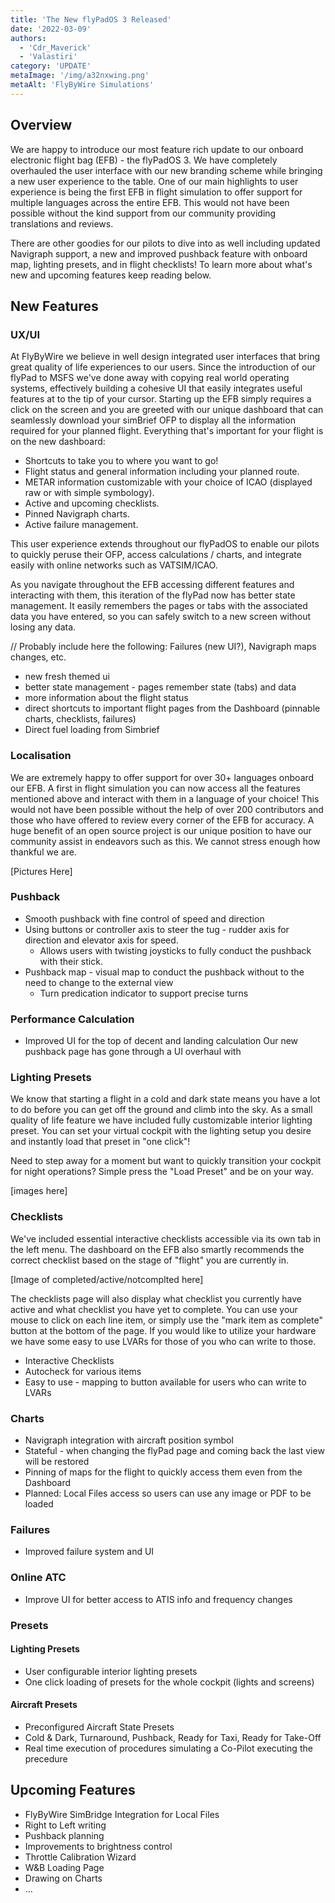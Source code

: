 ```yaml
---
title: 'The New flyPadOS 3 Released'
date: '2022-03-09'
authors:
  - 'Cdr_Maverick'
  - 'Valastiri'
category: 'UPDATE'
metaImage: '/img/a32nxwing.png'
metaAlt: 'FlyByWire Simulations'
---
```

  
## Overview

We are happy to introduce our most feature rich update to our onboard electronic flight bag (EFB) - the flyPadOS 3. We have completely overhauled the user interface with our 
new branding scheme while bringing a new user experience to the table. One of our main highlights to user experience is being the first EFB in flight simulation to offer 
support for multiple languages across the entire EFB. This would not have been possible without the kind support from our community providing translations and reviews.

There are other goodies for our pilots to dive into as well including updated Navigraph support, a new and improved pushback feature with onboard map, lighting presets, and in 
flight checklists! To learn more about what's new and upcoming features keep reading below. 

## New Features

### UX/UI

At FlyByWire we believe in well design integrated user interfaces that bring great quality of life experiences to our users. Since the introduction of our flyPad to MSFS we've 
done away with copying real world operating systems, effectively building a cohesive UI that easily integrates useful features at to the tip of your cursor. Starting up the EFB 
simply requires a click on the screen and you are greeted with our unique dashboard that can seamlessly download your simBrief OFP to display all the information required for 
your planned flight. Everything that's important for your flight is on the new dashboard:

- Shortcuts to take you to where you want to go!
- Flight status and general information including your planned route.
- METAR information customizable with your choice of ICAO (displayed raw or with simple symbology).
- Active and upcoming checklists.
- Pinned Navigraph charts.
- Active failure management.

This user experience extends throughout our flyPadOS to enable our pilots to quickly peruse their OFP, access calculations / charts, and integrate easily with online networks 
such as VATSIM/ICAO.

As you navigate throughout the EFB accessing different features and interacting with them, this iteration of the flyPad now has better state management. It easily remembers the 
pages or tabs with the associated data you have entered, so you can safely switch to a new screen without losing any data.

// Probably include here the following: Failures (new UI?), Navigraph maps changes, etc.
- new fresh themed ui
- better state management - pages remember state (tabs) and data 
- more information about the flight status
- direct shortcuts to important flight pages from the Dashboard (pinnable charts, checklists, failures)
- Direct fuel loading from Simbrief

### Localisation

We are extremely happy to offer support for over 30+ languages onboard our EFB. A first in flight simulation you can now access all the features mentioned above and interact 
with them in a language of your choice! This would not have been possible without the help of over 200 contributors and those who have offered to review every corner of the EFB 
for accuracy. A huge benefit of an open source project is our unique position to have our community assist in endeavors such as this. We cannot stress enough how thankful we are.

[Pictures Here]

### Pushback

- Smooth pushback with fine control of speed and direction
- Using buttons or controller axis to steer the tug - rudder axis for direction and elevator axis for speed.
  - Allows users with twisting joysticks to fully conduct the pushback with their stick.
- Pushback map - visual map to conduct the pushback without to the need to change to the external view
  - Turn predication indicator to support precise turns

### Performance Calculation

- Improved UI for the top of decent and landing calculation
Our new pushback page has gone through a UI overhaul with 

### Lighting Presets

We know that starting a flight in a cold and dark state means you have a lot to do before you can get off the ground and climb into the sky. As a small quality of life feature 
we have included fully customizable interior lighting preset. You can set your virtual cockpit with the lighting setup you desire and instantly load that preset in "one click"! 

Need to step away for a moment but want to quickly transition your cockpit for night operations? Simple press the "Load Preset" and be on your way.

[images here]

### Checklists

We've included essential interactive checklists accessible via its own tab in the left menu. The dashboard on the EFB also smartly recommends the correct checklist based on the 
stage of "flight" you are currently in. 

[Image of completed/active/notcomplted here]

The checklists page will also display what checklist you currently have active and what checklist you have yet to complete. You can use your mouse to click on each line item, 
or simply use the "mark item as complete" button at the bottom of the page. If you would like to utilize your hardware we have some easy to use LVARs for those of you who can 
write to those.

- Interactive Checklists
- Autocheck for various items
- Easy to use - mapping to button available for users who can write to LVARs

### Charts

- Navigraph integration with aircraft position symbol
- Stateful - when changing the flyPad page and coming back the last view will be restored
- Pinning of maps for the flight to quickly access them even from the Dashboard
- Planned: Local Files access so users can use any image or PDF to be loaded

### Failures

- Improved failure system and UI

### Online ATC

- Improve UI for better access to ATIS info and frequency changes

### Presets

#### Lighting Presets

- User configurable interior lighting presets
- One click loading of presets for the whole cockpit (lights and screens)

#### Aircraft Presets

- Preconfigured Aircraft State Presets
- Cold & Dark, Turnaround, Pushback, Ready for Taxi, Ready for Take-Off
- Real time execution of procedures simulating a Co-Pilot executing the precedure

## Upcoming Features

- FlyByWire SimBridge Integration for Local Files
- Right to Left writing
- Pushback planning
- Improvements to brightness control
- Throttle Calibration Wizard
- W&B Loading Page
- Drawing on Charts
- ...


